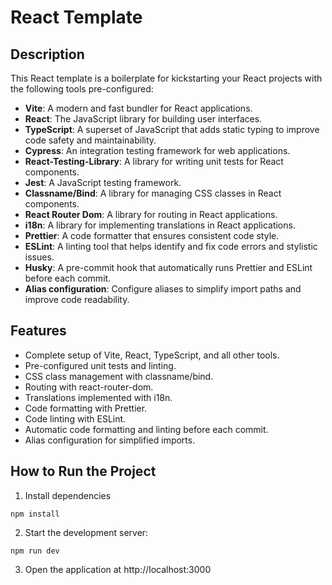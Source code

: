 # React Template

## Description

This React template is a boilerplate for kickstarting your React projects with the following tools pre-configured:

- **Vite**: A modern and fast bundler for React applications.
- **React**: The JavaScript library for building user interfaces.
- **TypeScript**: A superset of JavaScript that adds static typing to improve code safety and maintainability.
- **Cypress**: An integration testing framework for web applications.
- **React-Testing-Library**: A library for writing unit tests for React components.
- **Jest**: A JavaScript testing framework.
- **Classname/Bind**: A library for managing CSS classes in React components.
- **React Router Dom**: A library for routing in React applications.
- **i18n**: A library for implementing translations in React applications.
- **Prettier**: A code formatter that ensures consistent code style.
- **ESLint**: A linting tool that helps identify and fix code errors and stylistic issues.
- **Husky**: A pre-commit hook that automatically runs Prettier and ESLint before each commit.
- **Alias configuration**: Configure aliases to simplify import paths and improve code readability.

## Features

- Complete setup of Vite, React, TypeScript, and all other tools.
- Pre-configured unit tests and linting.
- CSS class management with classname/bind.
- Routing with react-router-dom.
- Translations implemented with i18n.
- Code formatting with Prettier.
- Code linting with ESLint.
- Automatic code formatting and linting before each commit.
- Alias configuration for simplified imports.

## How to Run the Project

1. Install dependencies

```
npm install
```

2. Start the development server:

```
npm run dev
```

3. Open the application at http://localhost:3000
